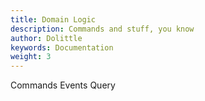 ```yaml
---
title: Domain Logic
description: Commands and stuff, you know
author: Dolittle
keywords: Documentation
weight: 3
---
```


Commands
Events
Query
